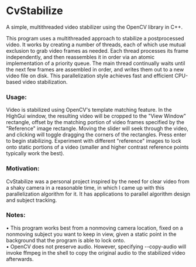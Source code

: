 # CvStabilize
A simple, multithreaded video stabilizer using the OpenCV library in C++.  

  This program uses a multithreaded approach to stabilize a postprocessed video. It works by creating a number of threads, each of which use mutual exclusion to grab video frames as needed. Each thread processes its frame independently, and then reassembles it in order via an atomic implementation of a priority queue. The main thread continually waits until the next few frames are assembled in order, and writes them out to a new video file on disk. This parallelization style achieves fast and efficient CPU-based video stabilization.
  
 ### Usage:
  Video is stabilized using OpenCV's template matching feature. In the HighGui window, the resulting video will be cropped to the "View Window" rectangle, offset by the matching portion of video frames specified by the "Reference" image rectangle. Moving the slider will seek through the video, and clicking will toggle dragging the corners of the rectangles. Press enter to begin stabilizing. Experiment with different "reference" images to lock onto static portions of a video (smaller and higher contrast reference points typically work the best).
    
 ### Motivation:
  CvStabilize was a personal project inspired by the need for clear video from a shaky camera in a reasonable time, in which I came up with this parallelization algorithm for it. It has applications to parallel algorithm design and subject tracking.
  
### Notes:
  • This program works best from a nonmoving camera location, fixed on a nonmoving subject you want to keep in view, given a static point in the background that the program is able to lock onto.  
  • OpenCV does not preserve audio. However, specifying --copy-audio will invoke ffmpeg in the shell to copy the original audio to the stabilized video afterwards.
